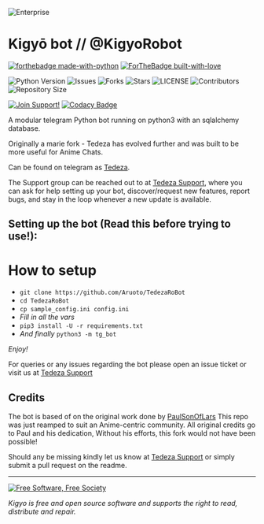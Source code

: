 ![Enterprise](https://telegra.ph/file/fdcf54623b142ac333217.jpg)
# Kigyō bot // @KigyoRobot

[![forthebadge made-with-python](http://ForTheBadge.com/images/badges/made-with-python.svg)](https://www.python.org/)
[![ForTheBadge built-with-love](http://ForTheBadge.com/images/badges/built-with-love.svg)](https://GitHub.com/Dank-del/)</br>


![Python Version](https://img.shields.io/badge/python-3.8-green?style=for-the-badge&logo=appveyor)
![Issues](https://img.shields.io/github/issues/Aruoto/TedezaRoBot?style=for-the-badge&logo=appveyor)
![Forks](https://img.shields.io/github/forks/Aruoto/TedezaRoBot?style=for-the-badge&logo=appveyor)
![Stars](https://img.shields.io/github/stars/Aruoto/TedezaRoBot?style=for-the-badge&logo=appveyor)
![LICENSE](https://img.shields.io/github/license/Aruoto/TedezaRoBot?style=for-the-badge&logo=appveyor)
![Contributors](https://img.shields.io/github/contributors/Aruoto/TedezaRoBot?style=for-the-badge&logo=appveyor)
![Repository Size](https://img.shields.io/github/repo-size/Aruoto/TedezaRoBot?style=for-the-badge&logo=appveyor)</br>


[![Join Support!](https://img.shields.io/badge/Support%20Chat-Tedeza-red)](https://t.me/TedezaSupportChat)
[![Codacy Badge](https://app.codacy.com/project/badge/Grade/cfb691a93a064d9ea753ef2b5fccf797)](https://www.codacy.com/manual/Dank-del/EnterpriseALRobot?utm_source=github.com&amp;utm_medium=referral&amp;utm_content=Dank-del/EnterpriseALRobot&amp;utm_campaign=Badge_Grade)


A modular telegram Python bot running on python3 with an sqlalchemy database.

Originally a marie fork - Tedeza has evolved further and was built to be more useful for Anime Chats.

Can be found on telegram as [Tedeza](https://t.me/Tedeza_Bot).

The Support group can be reached out to at [Tedeza Support](https://t.me/TedezaSupportChat), where you can ask for help setting up your bot, discover/request new features, report bugs, and stay in the loop whenever a new update is available.



## Setting up the bot (Read this before trying to use!):


# How to setup

- `git clone https://github.com/Aruoto/TedezaRoBot`
- `cd TedezaRoBot`
- `cp sample_config.ini config.ini`
- *Fill in all the vars*
- `pip3 install -U -r requirements.txt`
- *And finally* `python3 -m tg_bot`

*Enjoy!*


For queries or any issues regarding the bot please open an issue ticket or visit us at [Tedeza Support](https://t.me/TedezaSupportChat)  

## Credits
The bot is based of on the original work done by [PaulSonOfLars](https://github.com/PaulSonOfLars)
This repo was just reamped to suit an Anime-centric community. All original credits go to Paul and his dedication, Without his efforts, this fork would not have been possible!


Should any be missing kindly let us know at [Tedeza Support](https://t.me/TedezaSupportChat) or simply submit a pull request on the readme.


-------------------------------------------------------------------------------------


<a href="http://u.fsf.org/16e"><img src="https://static.fsf.org/nosvn/images/badges/fsfs_icons_red-bg.png" alt="Free Software, Free Society"></a>   

*Kigyo is free and open source software and supports the right to read, distribute and repair.*
